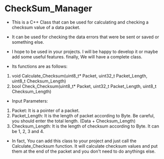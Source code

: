 # CheckSum_Manager
- This is a C++ Class that can be used for calculating and checking a checksum value of a data packet.
- It can be used for checking the data errors that were be sent or saved or something else.
- I hope to be used in your projects. I will be happy to develop it or maybe add some useful features. finally, We will have a complete class.

- Its functions are as follows:
1. void Calculate_Checksum(uint8_t* Packet, uint32_t Packet_Length, uint8_t Checksum_Length)
2. bool Check_Checksum(uint8_t* Packet, uint32_t Packet_Length, uint8_t Checksum_Length)

- Input Parameters:
1. Packet: It is a pointer of a packet.
2. Packet_Length: It is the length of packet according to Byte. Be careful, you should enter the total length. (Data + Checksum_Length)
3. Checksum_Length: It is the length of checksum according to Byte. It can be 1, 2, 3 and 4.

- In fact, You can add this class to your project and just call the Calculate_Checksum function. It will calculate checksum values and put them at the end of the packet and you don't need to do anythings else.
